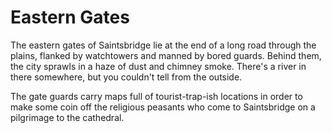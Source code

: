 # Eastern Gates
The eastern gates of Saintsbridge lie at the end of a long road through the plains, flanked by watchtowers and manned by bored guards. Behind them, the city sprawls in a haze of dust and chimney smoke. There's a river in there somewhere, but you couldn't tell from the outside.

The gate guards carry maps full of tourist-trap-ish locations in order to make some coin off the religious peasants who come to Saintsbridge on a pilgrimage to the cathedral.